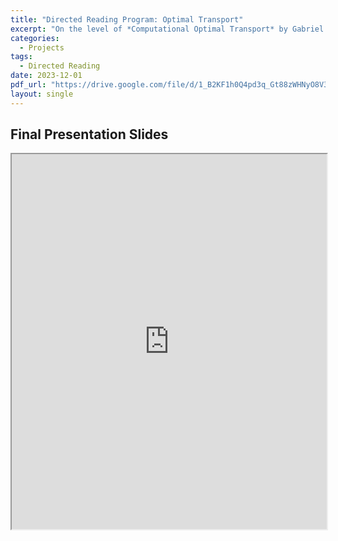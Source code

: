 ```yaml
---
title: "Directed Reading Program: Optimal Transport"
excerpt: "On the level of *Computational Optimal Transport* by Gabriel Peyré and Marco Cuturi"
categories:
  - Projects
tags:
  - Directed Reading
date: 2023-12-01
pdf_url: "https://drive.google.com/file/d/1_B2KF1h0Q4pd3q_Gt88zWHNyO8V3P0wO/view?usp=sharing"
layout: single
---
```


## Final Presentation Slides
<iframe src="https://drive.google.com/file/d/1_B2KF1h0Q4pd3q_Gt88zWHNyO8V3P0wO/view?usp=sharing" width="100%" height="600px"></iframe>

